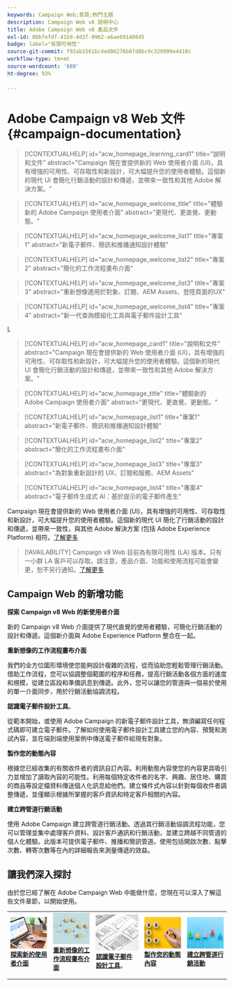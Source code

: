 ```yaml
---
keywords: Campaign Web;首頁;熱門主題
description: Campaign Web v8 說明中心
title: Adobe Campaign Web v8 產品文件
exl-id: 86bfefdf-41b9-4d3f-9962-a6ae69140845
badge: label="有限可用性"
source-git-commit: f92ab1561bc4ed06276b6fd8bc9c329999e4410c
workflow-type: tm+mt
source-wordcount: '669'
ht-degree: 93%

---
```


# Adobe Campaign v8 Web 文件 {#campaign-documentation}

>[!CONTEXTUALHELP]
>id="acw_homepage_learning_card1"
>title="說明和文件"
>abstract="Campaign 現在會提供新的 Web 使用者介面 (UI)，具有增強的可用性、可存取性和新設計，可大幅提升您的使用者體驗。這個新的現代 UI 會簡化行銷活動的設計和傳遞，並帶來一致性和其他 Adobe 解決方案。"

>[!CONTEXTUALHELP]
>id="acw_homepage_welcome_title"
>title="體驗新的 Adobe Campaign 使用者介面"
>abstract="更現代、更直覺、更動態。"

>[!CONTEXTUALHELP]
>id="acw_homepage_welcome_list1"
>title="專案1"
>abstract="新電子郵件、簡訊和推播通知設計體驗"

>[!CONTEXTUALHELP]
>id="acw_homepage_welcome_list2"
>title="專案2"
>abstract="簡化的工作流程畫布介面"

>[!CONTEXTUALHELP]
>id="acw_homepage_welcome_list3"
>title="專案3"
>abstract="重新想像適用於對象、訂閱、AEM Assets、登陸頁面的UX"

>[!CONTEXTUALHELP]
>id="acw_homepage_welcome_list4"
>title="專案4"
>abstract="新一代查詢模組化工具與電子郵件設計工具"

<!--
>[!CONTEXTUALHELP]
>id="acw_homepage_welcome_list5"
>title="Item 5"
>abstract="Additional Item"-->

<!-- TO REMOVE BELOW-->
L
>[!CONTEXTUALHELP]
>id="acw_homepage_card1"
>title="說明和文件"
>abstract="Campaign 現在會提供新的 Web 使用者介面 (UI)，具有增強的可用性、可存取性和新設計，可大幅提升您的使用者體驗。這個新的現代 UI 會簡化行銷活動的設計和傳遞，並帶來一致性和其他 Adobe 解決方案。"

>[!CONTEXTUALHELP]
>id="acw_homepage_title"
>title="體驗新的 Adobe Campaign 使用者介面"
>abstract="更現代、更直覺、更動態。"

>[!CONTEXTUALHELP]
>id="acw_homepage_list1"
>title="專案1"
>abstract="新電子郵件、簡訊和推播通知設計體驗"

>[!CONTEXTUALHELP]
>id="acw_homepage_list2"
>title="專案2"
>abstract="簡化的工作流程畫布介面"

>[!CONTEXTUALHELP]
>id="acw_homepage_list3"
>title="專案3"
>abstract="為對象重新設計的 UX、訂閱和服務、AEM Assets"

>[!CONTEXTUALHELP]
>id="acw_homepage_list4"
>title="專案4"
>abstract="電子郵件生成式 AI：基於提示的電子郵件產生"

<!--TO REMOVE ABOVE-->


Campaign 現在會提供新的 Web 使用者介面 (UI)，具有增強的可用性、可存取性和新設計，可大幅提升您的使用者體驗。這個新的現代 UI 簡化了行銷活動的設計和傳遞，並帶來一致性，與其他 Adobe 解決方案 (包括 Adobe Experience Platform) 相符。[了解更多](get-started/get-started.md)

>[!AVAILABILITY]
> Campaign v8 Web 目前為有限可用性 (LA) 版本。只有一小群 LA 客戶可以存取。請注意，產品介面、功能和使用流程可能會變更，恕不另行通知。[了解更多](rn/whats-new.md)

## Campaign Web 的新增功能

**探索 Campaign v8 Web 的新使用者介面**

新的 Campaign v8 Web 介面提供了現代直覺的使用者體驗，可簡化行銷活動的設計和傳遞。這個新介面與 Adobe Experience Platform 整合在一起。

**重新想像的工作流程畫布介面**

我們的全方位圖形環境使您能夠設計複雜的流程，從而協助您輕鬆管理行銷活動。借助工作流程，您可以協調整個範圍的程序和任務，提高行銷活動各個方面的速度和規模，從建立區段和準備訊息到傳遞。此外，您可以讓您的管道與一個易於使用的單一介面同步，用於行銷活動協調流程。

**認識電子郵件設計工具**。

從範本開始，或使用 Adob&#x200B;&#x200B;e Campaign 的新電子郵件設計工具，無須編寫任何程式碼即可建立電子郵件。了解如何使用電子郵件設計工具建立您的內容、預覽和測試內容，並在端到端使用案例中傳送電子郵件給現有對象。

**製作您的動態內容** 

根據您已經收集的有關收件者的資訊自訂內容。利用動態內容使您的內容更具吸引力並增加了讀取內容的可能性。利用每個特定收件者的名字、興趣、居住地、購買的商品等設定檔資料傳送個人化訊息給他們。建立條件式內容以針對每個收件者調整傳遞，並僅顯示根據所掌握的客戶資訊和特定客戶相關的內容。

**建立跨管道行銷活動**

使用 Adob&#x200B;&#x200B;e Campaign 建立跨管道行銷活動。透過其行銷活動協調流程功能，您可以管理並集中處理客戶資料、設計客戶通訊和行銷活動，並建立跨越不同管道的個人化體驗。此版本可提供電子郵件、推播和簡訊管道。使用包括開啟次數、點擊次數、轉寄次數等在內的詳細報告來測量傳遞的效益。

## 讓我們深入探討

由於您已經了解在 Adobe Campaign Web 中能做什麼，您現在可以深入了解這些文件章節，以開始使用。

<table style="table-layout:fixed"><tr style="border: 0;">
<td>
<a href="get-started/user-interface.md">
<img alt="新 UI" src="assets/do-not-localize/menu-ui.jpeg">
</a>
<div><a href="get-started/user-interface.md"><strong>探索新的使用者介面</strong>
</div>
<p>
</td>
<td>
<a href="workflows/gs-workflows.md">
<img alt="驗證" src="assets/do-not-localize/menu-workflows.jpeg">
</a>
<div>
<a href="workflows/gs-workflows.md"><strong>重新想像的工作流程畫布介面</strong></a>
</div>
<p>
</td>
<td>
<a href="email/get-started-email-designer.md">
<img alt="不常使用" src="assets/do-not-localize/menu-design.jpg">
</a>
<div>
<a href="email/get-started-email-designer.md"><strong>認識電子郵件設計工具</strong></a>。
</div>
<p></td>
<td>
<a href="personalization/gs-personalization.md">
<img alt="對象" src="assets/do-not-localize/menu-dynamic.jpg">
</a>
<div>
<a href="personalization/gs-personalization.md"><strong>製作您的動態內容</strong></a> 
</div>
<p>
</td>
<td>
<a href="campaigns/gs-campaigns.md">
<img alt="驗證" src="assets/do-not-localize/menu-campaign.jpeg">
</a>
<div>
<a href="campaigns/gs-campaigns.md"><strong>建立跨管道行銷活動</strong></a>
</div>
<p>
</td>
</tr></table>

<!--
<table style="table-layout:fixed">
<tr style="border: 0;"><td width="30%"><a href="get-started/user-interface.md">
<img alt="new UI" src="assets/do-not-localize/menu-ui.jpeg" width="150px">
</a></td><td>Discover Campaign Web new user interface, latest improvements, key capabilities. Learn how to use them to build cross-channel campaigns for your audiences. With its user-friendly features, Campaign helps you streamline personalized cross-channel campaign creation process, drive results, and gain a competitive edge.</td></tr>
<tr style="border: 0;"><td width="30%"><a href="get-started/user-interface.md">
<img alt="new UI" src="assets/do-not-localize/menu-workflows.jpeg" width="150px">
</a></td><td>Our comprehensive graphical canvas makes it easy for you to design processes such as segmentation, campaign execution, and more. With this advanced tool at your fingertips, you can streamline your workflow and elevate your campaigns.</td></tr>
<tr style="border: 0;"><td width="30%"><a href="get-started/user-interface.md">
<img alt="new UI" src="assets/do-not-localize/menu-design.jpg" width="150px">
</a></td><td>Start from a template, or use Adobe Campaign's new Email Designer to create emails without having to write a single line of code. Learn how to use the Email Designer to create your content, preview and test it, and send an email to an existing audience in an end-to-end use case.</td></tr>
<tr style="border: 0;"><td width="30%"><a href="get-started/user-interface.md">
<img alt="new UI" src="assets/do-not-localize/menu-dynamic.jpg" width="150px">
</a></td><td>Create conditional content to define dynamic personalization based on the recipient's profile, automatically replacing text blocks and images when certain conditions are met. This feature can take your campaigns to new heights and deliver highly targeted, personalized experiences to your audience</td></tr>
<tr style="border: 0;"><td width="30%"><a href="get-started/user-interface.md">
<img alt="new UI" src="assets/do-not-localize/menu-campaign.jpeg" width="150px">
</a></td><td>Adobe Campaign capabilities help you manage centralized customer data, design customer communications and campaigns, and create personalized experiences across different channels: Email, Push and SMS.</td></tr>
</table>
-->









